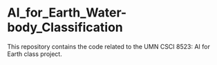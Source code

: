 # AI_for_Earth_Water-body_Classification
This repository contains the code related to the UMN CSCI 8523: AI for Earth class project.
